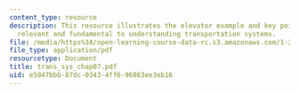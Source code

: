 ```yaml
---
content_type: resource
description: This resource illustrates the elevator example and key points which are
  relevant and fundamental to understanding transportation systems.
file: /media/https%3A/open-learning-course-data-rc.s3.amazonaws.com/1-221j-transportation-systems-fall-2004/e5847bbb87dc03434ff696863ee3eb16_trans_sys_chap07.pdf
file_type: application/pdf
resourcetype: Document
title: trans_sys_chap07.pdf
uid: e5847bbb-87dc-0343-4ff6-96863ee3eb16
---
```

